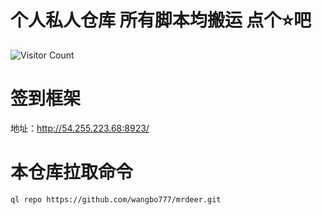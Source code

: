 # 个人私人仓库 所有脚本均搬运 点个⭐吧

![Visitor Count](https://profile-counter.glitch.me/{wangbo777}/count.svg)

# 签到框架

地址：http://54.255.223.68:8923/

# 本仓库拉取命令

    ql repo https://github.com/wangbo777/mrdeer.git



